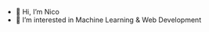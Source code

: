 - 👋 Hi, I’m Nico
- 👀 I’m interested in Machine Learning & Web Development

<!---
nidrobe/nidrobe is a ✨ special ✨ repository because its `README.md` (this file) appears on your GitHub profile.
You can click the Preview link to take a look at your changes.
--->
